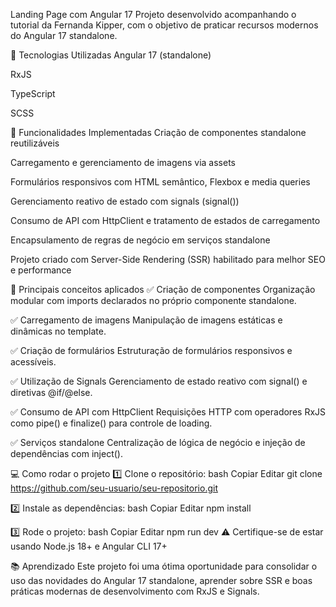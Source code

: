 Landing Page com Angular 17
Projeto desenvolvido acompanhando o tutorial da Fernanda Kipper, com o objetivo de praticar recursos modernos do Angular 17 standalone.

🚀 Tecnologias Utilizadas
Angular 17 (standalone)

RxJS

TypeScript

SCSS

🎯 Funcionalidades Implementadas
Criação de componentes standalone reutilizáveis

Carregamento e gerenciamento de imagens via assets

Formulários responsivos com HTML semântico, Flexbox e media queries

Gerenciamento reativo de estado com signals (signal())

Consumo de API com HttpClient e tratamento de estados de carregamento

Encapsulamento de regras de negócio em serviços standalone

Projeto criado com Server-Side Rendering (SSR) habilitado para melhor SEO e performance

🔧 Principais conceitos aplicados
✅ Criação de componentes
Organização modular com imports declarados no próprio componente standalone.

✅ Carregamento de imagens
Manipulação de imagens estáticas e dinâmicas no template.

✅ Criação de formulários
Estruturação de formulários responsivos e acessíveis.

✅ Utilização de Signals
Gerenciamento de estado reativo com signal() e diretivas @if/@else.

✅ Consumo de API com HttpClient
Requisições HTTP com operadores RxJS como pipe() e finalize() para controle de loading.

✅ Serviços standalone
Centralização de lógica de negócio e injeção de dependências com inject().

💻 Como rodar o projeto
1️⃣ Clone o repositório:
bash
Copiar
Editar
git clone https://github.com/seu-usuario/seu-repositorio.git

2️⃣ Instale as dependências:
bash
Copiar
Editar
npm install

3️⃣ Rode o projeto:
bash
Copiar
Editar
npm run dev
⚠️ Certifique-se de estar usando Node.js 18+ e Angular CLI 17+

📚 Aprendizado
Este projeto foi uma ótima oportunidade para consolidar o uso das novidades do Angular 17 standalone, aprender sobre SSR e boas práticas modernas de desenvolvimento com RxJS e Signals.
